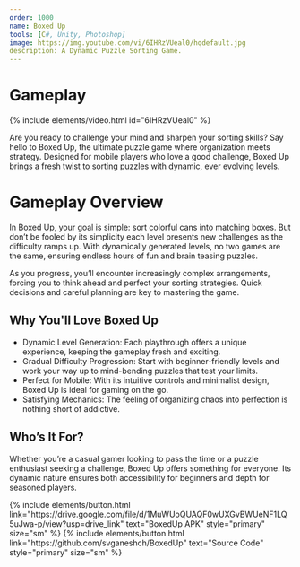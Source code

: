 ```yaml
---
order: 1000
name: Boxed Up
tools: [C#, Unity, Photoshop]
image: https://img.youtube.com/vi/6IHRzVUeal0/hqdefault.jpg
description: A Dynamic Puzzle Sorting Game.
---
```


# Gameplay

{% include elements/video.html id="6IHRzVUeal0" %}

Are you ready to challenge your mind and sharpen your sorting skills? Say hello to Boxed Up, the ultimate puzzle game where organization meets strategy. Designed for mobile players who love a good challenge, Boxed Up brings a fresh twist to sorting puzzles with dynamic, ever evolving levels.

# Gameplay Overview
In Boxed Up, your goal is simple: sort colorful cans into matching boxes. But don’t be fooled by its simplicity each level presents new challenges as the difficulty ramps up. With dynamically generated levels, no two games are the same, ensuring endless hours of fun and brain teasing puzzles.

As you progress, you’ll encounter increasingly complex arrangements, forcing you to think ahead and perfect your sorting strategies. Quick decisions and careful planning are key to mastering the game.

## Why You'll Love Boxed Up
- Dynamic Level Generation: Each playthrough offers a unique experience, keeping the gameplay fresh and exciting.
- Gradual Difficulty Progression: Start with beginner-friendly levels and work your way up to mind-bending puzzles that test your limits.
- Perfect for Mobile: With its intuitive controls and minimalist design, Boxed Up is ideal for gaming on the go.
- Satisfying Mechanics: The feeling of organizing chaos into perfection is nothing short of addictive.

## Who’s It For?
Whether you’re a casual gamer looking to pass the time or a puzzle enthusiast seeking a challenge, Boxed Up offers something for everyone. Its dynamic nature ensures both accessibility for beginners and depth for seasoned players.

<p class="text-center">
{% include elements/button.html link="https://drive.google.com/file/d/1MuWUoQUAQF0wUXGvBWUeNF1LQ5uJwa-p/view?usp=drive_link" text="BoxedUp APK" style="primary" size="sm" %}
{% include elements/button.html link="https://github.com/svganeshch/BoxedUp" text="Source Code" style="primary" size="sm" %}
</p>